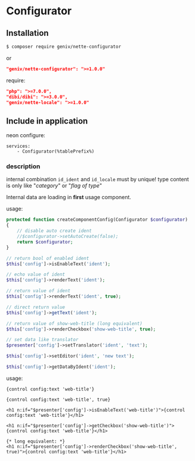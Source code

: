 Configurator
============

Installation
------------

```sh
$ composer require geniv/nette-configurator
```
or
```json
"geniv/nette-configurator": ">=1.0.0"
```

require:
```json
"php": ">=7.0.0",
"dibi/dibi": ">=3.0.0",
"geniv/nette-locale": ">=1.0.0"
```

Include in application
----------------------

neon configure:
```neon
services:
    - Configurator(%tablePrefix%)
```

### description
internal combination `id_ident` and `id_locale` must by unique! type content is only like "_category_" or "_flag of type_"

Internal data are loading in **first** usage component.

usage:
```php
protected function createComponentConfig(Configurator $configurator)
{
    // disable auto create ident
    //$configurator->setAutoCreate(false);
    return $configurator;
}
```

```php
// return bool of enabled ident
$this['config']->isEnableText('ident');

// echo value of ident
$this['config']->renderText('ident');

// return value of ident
$this['config']->renderText('ident', true);

// direct return value
$this['config']->getText('ident');

// return value of show-web-title (long equivalent)
$this['config']->renderCheckbox('show-web-title', true);

// set data like translator
$presenter['config']->setTranslator('ident', 'text');

$this['config']->setEditor('ident', 'new text');

$this['config']->getDataByIdent('ident');
```

usage:
```latte
{control config:text 'web-title'}

{control config:text 'web-title', true}

<h1 n:if="$presenter['config']->isEnableText('web-title')">{control config:text 'web-title'}</h1>

<h1 n:if="$presenter['config']->getCheckbox('show-web-title')">{control config:text 'web-title'}</h1>

{* long equivalent: *}
<h1 n:if="$presenter['config']->renderCheckbox('show-web-title', true)">{control config:text 'web-title'}</h1>
```

